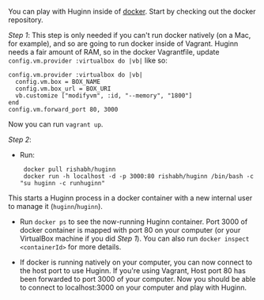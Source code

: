 You can play with Huginn inside of [docker](http://www.docker.io/).  Start by checking out the docker repository.

*Step 1*: This step is only needed if you can't run docker natively (on a Mac, for example), and so are going to run docker inside of Vagrant.  Huginn needs a fair amount of RAM, so in the docker Vagrantfile, update `config.vm.provider :virtualbox do |vb|` like so:

    config.vm.provider :virtualbox do |vb|
      config.vm.box = BOX_NAME
      config.vm.box_url = BOX_URI
      vb.customize ["modifyvm", :id, "--memory", "1800"]
    end
    config.vm.forward_port 80, 3000

Now you can run `vagrant up`.

*Step 2*:

 * Run:

        docker pull rishabh/huginn
        docker run -h localhost -d -p 3000:80 rishabh/huginn /bin/bash -c "su huginn -c runhuginn"

  This starts a Huginn process in a docker container with a new internal user to manage it (`huginn`/`huginn`).

 * Run `docker ps` to see the now-running Huginn container. Port 3000 of docker container is mapped with port 80 on your computer (or your VirtualBox machine if you did _Step 1_).  You can also run `docker inspect <containerId>` for more details.

 * If docker is running natively on your computer, you can now connect to the host port to use Huginn.  If you're using Vagrant, Host port 80 has been forwarded to port 3000 of your computer. Now you should be able to connect to localhost:3000 on your computer and play with Huginn.